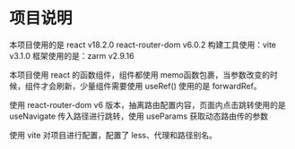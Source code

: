 # 项目说明

本项目使用的是 react v18.2.0 react-router-dom v6.0.2  构建工具使用：vite v3.1.0  框架使用的是：zarm v2.9.16

本项目使用 react 的函数组件，组件都使用 memo函数包裹，当参数改变的时候，组件才会刷新，少量组件需要使用 useRef() 使用的是 forwardRef。

使用 react-router-dom v6 版本，抽离路由配置内容，页面内点击跳转使用的是 useNavigate 传入路径进行跳转，使用 useParams 获取动态路由传的参数

使用 vite 对项目进行配置，配置了 less、代理和路径别名。